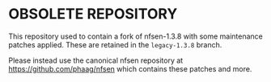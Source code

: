 # OBSOLETE REPOSITORY

This repository used to contain a fork of nfsen-1.3.8 with some maintenance
patches applied.  These are retained in the `legacy-1.3.8` branch.

Please instead use the canonical nfsen repository at
<https://github.com/phaag/nfsen>
which contains these patches and more.
